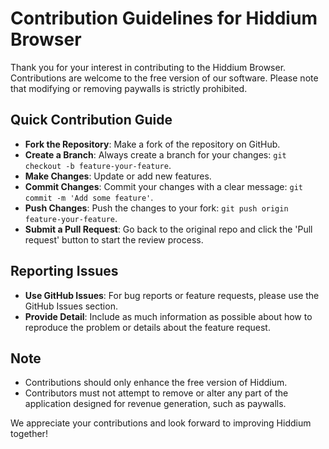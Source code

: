 # Contribution Guidelines for Hiddium Browser

Thank you for your interest in contributing to the Hiddium Browser. Contributions are welcome to the free version of our software. Please note that modifying or removing paywalls is strictly prohibited.

## Quick Contribution Guide

- **Fork the Repository**: Make a fork of the repository on GitHub.
- **Create a Branch**: Always create a branch for your changes: `git checkout -b feature-your-feature`.
- **Make Changes**: Update or add new features.
- **Commit Changes**: Commit your changes with a clear message: `git commit -m 'Add some feature'`.
- **Push Changes**: Push the changes to your fork: `git push origin feature-your-feature`.
- **Submit a Pull Request**: Go back to the original repo and click the 'Pull request' button to start the review process.

## Reporting Issues

- **Use GitHub Issues**: For bug reports or feature requests, please use the GitHub Issues section.
- **Provide Detail**: Include as much information as possible about how to reproduce the problem or details about the feature request.

## Note

- Contributions should only enhance the free version of Hiddium.
- Contributors must not attempt to remove or alter any part of the application designed for revenue generation, such as paywalls.

We appreciate your contributions and look forward to improving Hiddium together!
